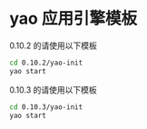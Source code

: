 # yao 应用引擎模板

0.10.2 的请使用以下模板

```sh
cd 0.10.2/yao-init
yao start
```

0.10.3 的请使用以下模板

```sh
cd 0.10.3/yao-init
yao start
```
